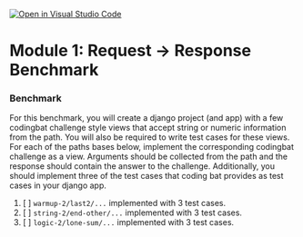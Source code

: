 [![Open in Visual Studio Code](https://classroom.github.com/assets/open-in-vscode-c66648af7eb3fe8bc4f294546bfd86ef473780cde1dea487d3c4ff354943c9ae.svg)](https://classroom.github.com/online_ide?assignment_repo_id=8619166&assignment_repo_type=AssignmentRepo)
# Module 1: Request -> Response Benchmark

### Benchmark

For this benchmark, you will create a django project (and app) with a few codingbat challenge style views that accept string or numeric information from the path. You will also be required to write test cases for these views.
For each of the paths bases below, implement the corresponding codingbat challenge as a view. Arguments should be collected from the path and the response should contain the answer to the challenge. Additionally, you should implement three of the test cases that coding bat provides as test cases in your django app.

1. [ ] `warmup-2/last2/...` implemented with 3 test cases.
2. [ ] `string-2/end-other/...` implemented with 3 test cases.
3. [ ] `logic-2/lone-sum/...` implemented with 3 test cases.


